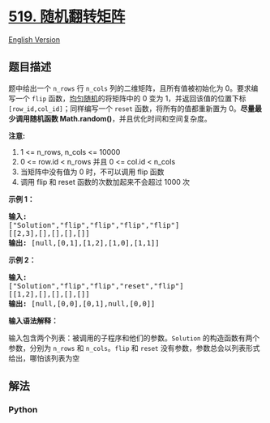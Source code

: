 # [519. 随机翻转矩阵](https://leetcode-cn.com/problems/random-flip-matrix)

[English Version](/leetcode/0500-0599/0519.Random%20Flip%20Matrix/README_EN.md)

## 题目描述

<!-- 这里写题目描述 -->

<p>题中给出一个 <code>n_rows</code> 行 <code>n_cols</code> 列的二维矩阵，且所有值被初始化为 0。要求编写一个 <code>flip</code> 函数，<a href="https://en.wikipedia.org/wiki/Discrete_uniform_distribution">均匀随机</a>的将矩阵中的 0 变为 1，并返回该值的位置下标 <code>[row_id,col_id]</code>；同样编写一个 <code>reset</code> 函数，将所有的值都重新置为 0。<strong>尽量最少调用随机函数 Math.random()</strong>，并且优化时间和空间复杂度。</p>

<p><strong>注意:</strong></p>

<ol>
	<li>1 &lt;= n_rows, n_cols &lt;= 10000</li>
	<li>0 &lt;= row.id &lt; n_rows 并且 0 &lt;= col.id &lt; n_cols</li>
	<li>当矩阵中没有值为 0 时，不可以调用 flip 函数</li>
	<li>调用 flip 和 reset 函数的次数加起来不会超过 1000 次</li>
</ol>

<p><strong>示例 1：</strong></p>

<pre><strong>输入: 
</strong>[&quot;Solution&quot;,&quot;flip&quot;,&quot;flip&quot;,&quot;flip&quot;,&quot;flip&quot;]
[[2,3],[],[],[],[]]
<strong>输出: </strong>[null,[0,1],[1,2],[1,0],[1,1]]
</pre>

<p><strong>示例 2：</strong></p>

<pre><strong>输入: 
</strong>[&quot;Solution&quot;,&quot;flip&quot;,&quot;flip&quot;,&quot;reset&quot;,&quot;flip&quot;]
[[1,2],[],[],[],[]]
<strong>输出: </strong>[null,[0,0],[0,1],null,[0,0]]</pre>

<p><strong>输入语法解释：</strong></p>

<p>输入包含两个列表：被调用的子程序和他们的参数。<code>Solution</code> 的构造函数有两个参数，分别为 <code>n_rows</code> 和 <code>n_cols</code>。<code>flip</code>&nbsp;和 <code>reset</code> 没有参数，参数总会以列表形式给出，哪怕该列表为空</p>


## 解法

<!-- 这里可写通用的实现逻辑 -->

<!-- tabs:start -->

### **Python**

<!-- 这里可写当前语言的特殊实现逻辑 -->

```python

```

<!-- tabs:end -->
